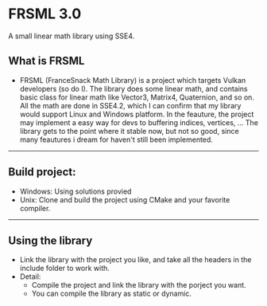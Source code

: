 # FRSML 3.0

A small linear math library using SSE4.

## What is FRSML
 
  + FRSML (FranceSnack Math Library) is a project which targets Vulkan developers (so do I). The library does some linear math, and contains basic class for linear math like Vector3, Matrix4, Quaternion, and so on. All the math are done in SSE4.2, which I can confirm that my library would support Linux and Windows platform. In the feauture, the project may implement a easy way for devs to buffering indices, vertices, ... The library gets to the point where it stable now, but not so good, since many feautures i dream for haven't still been implemented.

 **************************

## Build project:

  + Windows: Using solutions provied
  + Unix:    Clone and build the project using CMake and your favorite compiler.
   
 **************************

## Using the library
 
  + Link the library with the project you like, and take all the headers in the include folder to work with.
  + Detail:
      - Compile the project and link the library with the porject you want.
      - You can compile the library as static or dynamic.
                     
